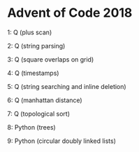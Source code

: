 # Advent of Code 2018

1: Q (plus scan)

2: Q (string parsing)

3: Q (square overlaps on grid)

4: Q (timestamps)

5: Q (string searching and inline deletion)

6: Q (manhattan distance)

7: Q (topological sort)

8: Python (trees)

9: Python (circular doubly linked lists)
